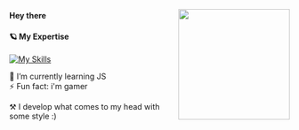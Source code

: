 <img align='right' src='https://user-images.githubusercontent.com/5713670/87202985-820dcb80-c2b6-11ea-9f56-7ec461c497c3.gif' width='200"'>

<div>
 <strong> Hey there </strong>
 <img src="https://media.giphy.com/media/hvRJCLFzcasrR4ia7z/giphy.gif" width="17px"/>
</div>


#### 🪐 My Expertise

[![My Skills](https://skillicons.dev/icons?i=html,css,js,tailwind,bootstrap,wordpress,photoshop&theme=dark)](https://github.com/amirallami-code)

🔭 I’m currently learning JS </br>
⚡ Fun fact: i'm gamer 

⚒️ I develop what comes to my head with some style :)

<!--
**amirallami-code/amirallami-code** is a ✨ _special_ ✨ repository because its `README.md` (this file) appears on your GitHub profile.

Here are some ideas to get you started:

- 🔭 I’m currently working on ...
- 🌱 I’m currently learning ...
- 👯 I’m looking to collaborate on ...
- 🤔 I’m looking for help with ...
- 💬 Ask me about ...
- 📫 How to reach me: ...
- 😄 Pronouns: ...
- ⚡ Fun fact: ...
-->

